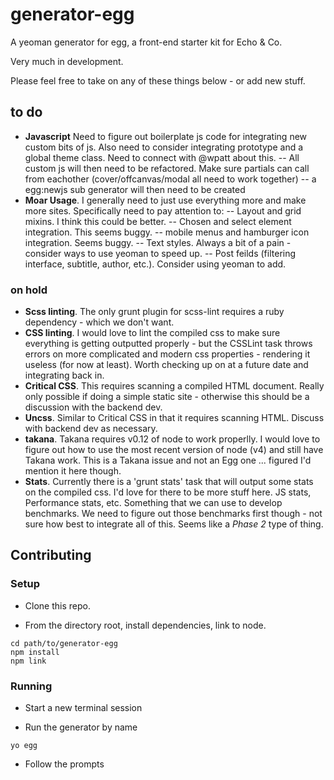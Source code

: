 # generator-egg
A yeoman generator for egg, a front-end starter kit for Echo & Co.

Very much in development.

Please feel free to take on any of these things below - or add new stuff.

## to do

- **Javascript** Need to figure out boilerplate js code for integrating new custom bits of js. Also need to consider integrating prototype and a global theme class. Need to connect with @wpatt about this.
-- All custom js will then need to be refactored. Make sure partials can call from eachother (cover/offcanvas/modal all need to work together)
-- a egg:newjs sub generator will then need to be created
- **Moar Usage**. I generally need to just use everything more and make more sites. Specifically need to pay attention to:
-- Layout and grid mixins. I think this could be better.
-- Chosen and select element integration. This seems buggy.
-- mobile menus and hamburger icon integration. Seems buggy.
-- Text styles. Always a bit of a pain - consider ways to use yeoman to speed up.
-- Post feilds (filtering interface, subtitle, author, etc.). Consider using yeoman to add.


### on hold

- **Scss linting**. The only grunt plugin for scss-lint requires a ruby dependency - which we don't want.
- **CSS linting**. I would love to lint the compiled css to make sure everything is getting outputted properly - but the CSSLint task throws errors on more complicated and modern css properties - rendering it useless (for now at least). Worth checking up on at a future date and integrating back in.
- **Critical CSS**. This requires scanning a compiled HTML document. Really only possible if doing a simple static site - otherwise this should be a discussion with the backend dev.
- **Uncss**. Similar to Critical CSS in that it requires scanning HTML. Discuss with backend dev as necessary.
- **takana**. Takana requires v0.12 of node to work properlly. I would love to figure out how to use the most recent version of node (v4) and still have Takana work. This is a Takana issue and not an Egg one ... figured I'd mention it here though.
- **Stats**. Currently there is a 'grunt stats' task that will output some stats on the compiled css. I'd love for there to be more stuff here. JS stats, Performance stats, etc. Something that we can use to develop benchmarks. We need to figure out those benchmarks first though - not sure how best to integrate all of this. Seems like a *Phase 2* type of thing.


## Contributing

### Setup

- Clone this repo.

- From the directory root, install dependencies, link to node.  

`cd path/to/generator-egg`  
`npm install`  
`npm link`  

### Running  

- Start a new terminal session  

- Run the generator by name  

`yo egg`

- Follow the prompts
